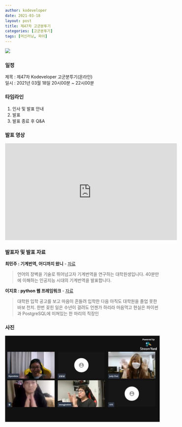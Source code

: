 ```yaml
---
author: kodeveloper
date: 2021-03-18
layout: post
title: 제47차 고군분투기
categories: [고군분투기]
tags: [머신러닝, 파이]
---
```


![](/img/struggle/47/title.png)

### 일정

제목 : 제47차 Kodeveloper 고군분투기(온라인)  
일시 : 2021년 03월 18일 20시00분 ~ 22시00분   

### 타임라인

1. 인사 및 발표 안내
2. 발표
3. 발표 종료 후 Q&A  

### 발표 영상

<iframe width="560" height="315" src="https://www.youtube.com/embed/d-OrsISRF2A" title="YouTube video player" frameborder="0" allow="accelerometer; autoplay; clipboard-write; encrypted-media; gyroscope; picture-in-picture" allowfullscreen></iframe>

### 발표자 및 발표 자료

**최민주 : 기계번역, 어디까지 왔니** - [자료](https://drive.google.com/file/d/1dyB7iwo42vVE6o-d3xXLxY0bbcJazlNf/view?usp=sharing)

> 언어의 장벽을 기술로 뛰어넘고자 기계번역을 연구하는 대학원생입니다. 40분만에 이해하는 인공지능 시대의 기계번역을 발표합니다.



**이지호 : python 웹 프레임워크** - [자료](https://drive.google.com/file/d/1k2t7kS61SXAoyC-eNZer0zAr_t8IF62d/view?usp=sharing)

> 대학원 입학 공고를 보고 마음이 흔들려 입학한 다음 아직도 대학원을 졸업 못한 바보 천치. 한번 꽂힌 일은 수년이 걸려도 언젠가 하리라 마음먹고 현실은 파이썬과 PostgreSQL에 미쳐있는 한 마리의 직장인




### 사진

![](/img/struggle/47/all.png)
